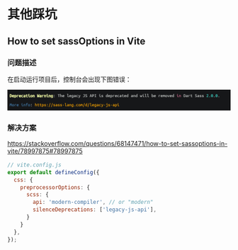 # 其他踩坑

## How to set sassOptions in Vite

### 问题描述

在启动运行项目后，控制台会出现下图错误：

![alt text](其他踩坑.assets/image.png)

### 解决方案

https://stackoverflow.com/questions/68147471/how-to-set-sassoptions-in-vite/78997875#78997875

```js
// vite.config.js
export default defineConfig({
  css: {
    preprocessorOptions: {
      scss: {
        api: 'modern-compiler', // or "modern"
        silenceDeprecations: ['legacy-js-api'],
      }
    }
  },
});
```